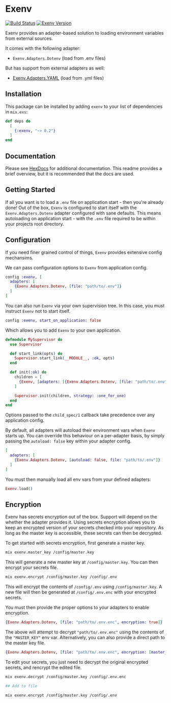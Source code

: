 # Exenv

[![Build Status](https://travis-ci.org/nsweeting/exenv.svg?branch=master)](https://travis-ci.org/nsweeting/exenv)
[![Exenv Version](https://img.shields.io/hexpm/v/exenv.svg)](https://hex.pm/packages/exenv)

Exenv provides an adapter-based solution to loading environment variables from
external sources.

It comes with the following adapter:

* `Exenv.Adapters.Dotenv` (load from .env files)

But has support from external adapters as well:

* [Exenv.Adapters.YAML](https://github.com/nsweeting/exenv_yaml) (load from .yml files)

## Installation

This package can be installed by adding `exenv` to your list of dependencies in `mix.exs`:

```elixir
def deps do
  [
    {:exenv, "~> 0.2"}
  ]
end
```

## Documentation

Please see [HexDocs](https://hexdocs.pm/exenv/Exenv.html#content) for additional
documentation. This readme provides a brief overview, but it is recommended that
the docs are used.

## Getting Started

If all you want is to load a `.env` file on application start - then you're already
done! Out of the box, `Exenv` is configured to start itself with the `Exenv.Adapters.Dotenv`
adapter configured with sane defaults. This means autoloading on application start - with
the `.env` file required to be within your projects root directory.

## Configuration

If you need finer grained control of things, `Exenv` provides extensive config mechansims.

We can pass configuration options to `Exenv` from application config.

```elixir
config :exenv, [
  adapters: [
    {Exenv.Adapters.Dotenv, [file: "path/to/.env"]}
  ]
]
```

You can also run `Exenv` via your own supervision tree. In this case, you must instruct
`Exenv` not to start itself.

```elixir
config :exenv, start_on_application: false
```

Which allows you to add `Exenv` to your own application.

```elixir
defmodule MySupervisor do
  use Supervisor

  def start_link(opts) do
    Supervisor.start_link(__MODULE__, :ok, opts)
  end

  def init(:ok) do
    children = [
      {Exenv, [adapters: [{Exenv.Adapters.Dotenv, [file: "path/to/.env"]}]]}
    ]

    Supervisor.init(children, strategy: :one_for_one)
  end
end
```

Options passed to the `child_spec/1` callback take precedence over any application
config.

By default, all adapters will autoload their environment vars when `Exenv` starts up.
You can override this behaviour on a per-adapter basis, by simply passing the
`autoload: false` key within your adapter config.

```elixir
[
  adapters: [
    {Exenv.Adapters.Dotenv, [autoload: false, file: "path/to/.env"]}
  ]
]
```

You must then manually load all env vars from your defined adapters:

```elixir
Exenv.load()
```

## Encryption

Exenv has secrets encryption out of the box. Support will depend on the whether
the adapter provides it. Using secrets encryption allows you to keep an encrypted
version of your secrets checked into your repository. As long as the master key
is accessible, these secrets can then be decrypted.

To get started with secrets encryption, first generate a master key.

```bash
mix exenv.master_key /config/master.key
```

This will generate a new master key at `/config/master.key`. You can then encrypt
your secrets file.

```bash
mix exenv.encrypt /config/master.key /config/.env
```

This will encrypt the contents of `/config/.env` using `/config/master.key`. A new
file will then be generated at `/config/.env.enc` with your encrypted secrets.

You must then provide the proper options to your adapters to enable encryption.

```elixir
{Exenv.Adapters.Dotenv, [file: "path/to/.env.enc", encryption: true]}
```

The above will attempt to decrypt `"path/to/.env.enc"` using the contents of the
`"MASTER_KEY"` env var. Alternatively, you can also provide a direct path to the
master key file.

```elixir
{Exenv.Adapters.Dotenv, [file: "path/to/.env.enc", encryption: [master_key: "path/to/master.key"]]}
```

To edit your secrets, you just need to decrypt the original encrypted secrets, and
rencrypt the edited file.

```bash
mix exenv.decrypt /config/master.key /config/.env.enc

## Add to file

mix exenv.encrypt /config/master.key /config/.env
```
